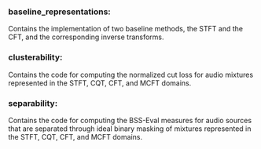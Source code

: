### baseline_representations:
Contains the implementation of two baseline methods, the STFT and the CFT, and the corresponding inverse transforms.

### clusterability:
Contains the code for computing the normalized cut loss for audio mixtures represented in the STFT, CQT, CFT, and MCFT domains.

### separability:
Contains the code for computing the BSS-Eval measures for audio sources that are separated through ideal binary masking of mixtures represented in the STFT, CQT, CFT, and MCFT domains.



